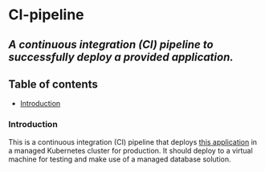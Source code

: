 # **CI-pipeline**
## _A continuous integration (CI) pipeline to successfully deploy a provided application._

## Table of contents

* [Introduction](#Introduction)

### **Introduction**
This is a continuous integration (CI) pipeline that deploys [this application](https://gitlab.com/qacdevops/cne-sfia2-brief) in a managed Kubernetes cluster for production. It should deploy to a virtual machine for testing and make use of a managed database solution.
